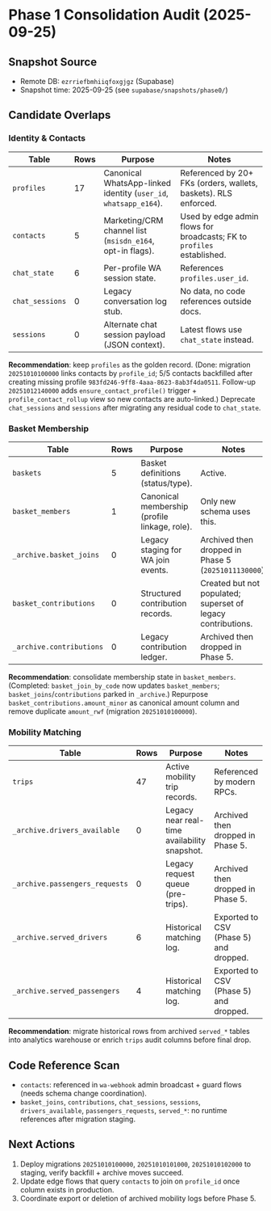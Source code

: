 # Phase 1 Consolidation Audit (2025-09-25)

## Snapshot Source

- Remote DB: `ezrriefbmhiiqfoxgjgz` (Supabase)
- Snapshot time: 2025-09-25 (see `supabase/snapshots/phase0/`)

## Candidate Overlaps

### Identity & Contacts

| Table           | Rows | Purpose                                                          | Notes                                                                  |
| --------------- | ---- | ---------------------------------------------------------------- | ---------------------------------------------------------------------- |
| `profiles`      | 17   | Canonical WhatsApp-linked identity (`user_id`, `whatsapp_e164`). | Referenced by 20+ FKs (orders, wallets, baskets). RLS enforced.        |
| `contacts`      | 5    | Marketing/CRM channel list (`msisdn_e164`, opt-in flags).        | Used by edge admin flows for broadcasts; FK to `profiles` established. |
| `chat_state`    | 6    | Per-profile WA session state.                                    | References `profiles.user_id`.                                         |
| `chat_sessions` | 0    | Legacy conversation log stub.                                    | No data, no code references outside docs.                              |
| `sessions`      | 0    | Alternate chat session payload (JSON context).                   | Latest flows use `chat_state` instead.                                 |

**Recommendation**: keep `profiles` as the golden record. (Done: migration
`20251010100000` links contacts by `profile_id`; 5/5 contacts backfilled after
creating missing profile `983fd246-9ff8-4aaa-8623-8ab3f4da0511`. Follow-up
`20251012140000` adds `ensure_contact_profile()` trigger +
`profile_contact_rollup` view so new contacts are auto-linked.) Deprecate
`chat_sessions` and `sessions` after migrating any residual code to
`chat_state`.

### Basket Membership

| Table                    | Rows | Purpose                                       | Notes                                                        |
| ------------------------ | ---- | --------------------------------------------- | ------------------------------------------------------------ |
| `baskets`                | 5    | Basket definitions (status/type).             | Active.                                                      |
| `basket_members`         | 1    | Canonical membership (profile linkage, role). | Only new schema uses this.                                   |
| `_archive.basket_joins`  | 0    | Legacy staging for WA join events.            | Archived then dropped in Phase 5 (`20251011130000`).         |
| `basket_contributions`   | 0    | Structured contribution records.              | Created but not populated; superset of legacy contributions. |
| `_archive.contributions` | 0    | Legacy contribution ledger.                   | Archived then dropped in Phase 5.                            |

**Recommendation**: consolidate membership state in `basket_members`.
(Completed: `basket_join_by_code` now updates `basket_members`;
`basket_joins`/`contributions` parked in `_archive`.) Repurpose
`basket_contributions.amount_minor` as canonical amount column and remove
duplicate `amount_rwf` (migration `20251010100000`).

### Mobility Matching

| Table                          | Rows | Purpose                                      | Notes                                  |
| ------------------------------ | ---- | -------------------------------------------- | -------------------------------------- |
| `trips`                        | 47   | Active mobility trip records.                | Referenced by modern RPCs.             |
| `_archive.drivers_available`   | 0    | Legacy near real-time availability snapshot. | Archived then dropped in Phase 5.      |
| `_archive.passengers_requests` | 0    | Legacy request queue (pre-trips).            | Archived then dropped in Phase 5.      |
| `_archive.served_drivers`      | 6    | Historical matching log.                     | Exported to CSV (Phase 5) and dropped. |
| `_archive.served_passengers`   | 4    | Historical matching log.                     | Exported to CSV (Phase 5) and dropped. |

**Recommendation**: migrate historical rows from archived `served_*` tables into
analytics warehouse or enrich `trips` audit columns before final drop.

## Code Reference Scan

- `contacts`: referenced in `wa-webhook` admin broadcast + guard flows (needs
  schema change coordination).
- `basket_joins`, `contributions`, `chat_sessions`, `sessions`,
  `drivers_available`, `passengers_requests`, `served_*`: no runtime references
  after migration staging.

## Next Actions

1. Deploy migrations `20251010100000`, `20251010101000`, `20251010102000` to
   staging, verify backfill + archive moves succeed.
2. Update edge flows that query `contacts` to join on `profile_id` once column
   exists in production.
3. Coordinate export or deletion of archived mobility logs before Phase 5.
